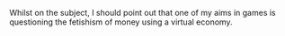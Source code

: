 Whilst on the subject, I should point out that one of my aims in games is questioning the fetishism of money using a virtual economy.